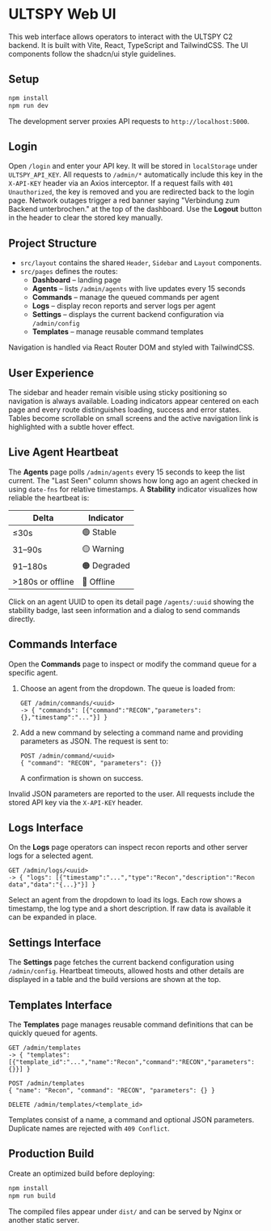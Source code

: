 # ULTSPY Web UI

This web interface allows operators to interact with the ULTSPY C2 backend. It is built with Vite, React, TypeScript and TailwindCSS. The UI components follow the shadcn/ui style guidelines.

## Setup

```bash
npm install
npm run dev
```

The development server proxies API requests to `http://localhost:5000`.

## Login

Open `/login` and enter your API key. It will be stored in `localStorage` under
`ULTSPY_API_KEY`. All requests to `/admin/*` automatically include this key in
the `X-API-KEY` header via an Axios interceptor.
If a request fails with `401 Unauthorized`, the key is removed and you are
redirected back to the login page. Network outages trigger a red banner saying
"Verbindung zum Backend unterbrochen." at the top of the dashboard.
Use the **Logout** button in the header to clear the stored key manually.

## Project Structure

- `src/layout` contains the shared `Header`, `Sidebar` and `Layout` components.
- `src/pages` defines the routes:
  - **Dashboard** – landing page
  - **Agents** – lists `/admin/agents` with live updates every 15 seconds
  - **Commands** – manage the queued commands per agent
  - **Logs** – display recon reports and server logs per agent
  - **Settings** – displays the current backend configuration via `/admin/config`
  - **Templates** – manage reusable command templates

Navigation is handled via React Router DOM and styled with TailwindCSS.

## User Experience

The sidebar and header remain visible using sticky positioning so navigation is
always available. Loading indicators appear centered on each page and every
route distinguishes loading, success and error states. Tables become scrollable
on small screens and the active navigation link is highlighted with a subtle
hover effect.

## Live Agent Heartbeat

The **Agents** page polls `/admin/agents` every 15 seconds to keep the list
current. The "Last Seen" column shows how long ago an agent checked in
using `date-fns` for relative timestamps. A **Stability** indicator visualizes
how reliable the heartbeat is:

| Delta | Indicator |
| ----- | --------- |
| ≤30s  | 🟢 Stable |
| 31–90s| 🟡 Warning |
| 91–180s| 🟠 Degraded |
| >180s or offline | 🔴 Offline |

Click on an agent UUID to open its detail page `/agents/:uuid` showing the
stability badge, last seen information and a dialog to send commands directly.

## Commands Interface

Open the **Commands** page to inspect or modify the command queue for a specific agent.

1. Choose an agent from the dropdown. The queue is loaded from:
   ```
   GET /admin/commands/<uuid>
   -> { "commands": [{"command":"RECON","parameters":{},"timestamp":"..."}] }
   ```
2. Add a new command by selecting a command name and providing parameters as JSON. The request is sent to:
   ```
   POST /admin/command/<uuid>
   { "command": "RECON", "parameters": {}}
   ```
   A confirmation is shown on success.

Invalid JSON parameters are reported to the user. All requests include the stored API key via the `X-API-KEY` header.

## Logs Interface

On the **Logs** page operators can inspect recon reports and other server logs for a selected agent.

```
GET /admin/logs/<uuid>
-> { "logs": [{"timestamp":"...","type":"Recon","description":"Recon data","data":"{...}"}] }
```

Select an agent from the dropdown to load its logs. Each row shows a timestamp, the log type and a short description. If raw data is available it can be expanded in place.

## Settings Interface

The **Settings** page fetches the current backend configuration using `/admin/config`.
Heartbeat timeouts, allowed hosts and other details are displayed in a table and the build versions are shown at the top.

## Templates Interface

The **Templates** page manages reusable command definitions that can be quickly
queued for agents.

```
GET /admin/templates
-> { "templates": [{"template_id":"...","name":"Recon","command":"RECON","parameters":{}}] }

POST /admin/templates
{ "name": "Recon", "command": "RECON", "parameters": {} }

DELETE /admin/templates/<template_id>
```

Templates consist of a name, a command and optional JSON parameters. Duplicate
names are rejected with `409 Conflict`.

## Production Build

Create an optimized build before deploying:

```bash
npm install
npm run build
```

The compiled files appear under `dist/` and can be served by Nginx or another static server.
